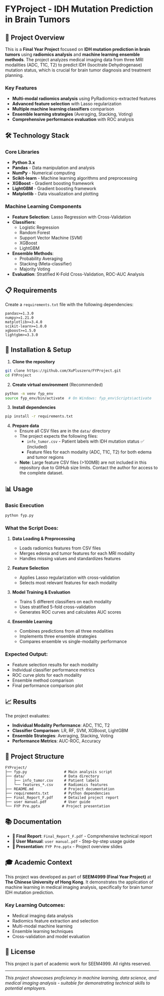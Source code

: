 # FYProject - IDH Mutation Prediction in Brain Tumors

## 🎯 Project Overview

This is a **Final Year Project** focused on **IDH mutation prediction in brain tumors** using **radiomics analysis** and **machine learning ensemble methods**. The project analyzes medical imaging data from three MRI modalities (ADC, T1C, T2) to predict IDH (Isocitrate Dehydrogenase) mutation status, which is crucial for brain tumor diagnosis and treatment planning.

### Key Features
- **Multi-modal radiomics analysis** using PyRadiomics-extracted features
- **Advanced feature selection** with Lasso regularization
- **Multiple machine learning classifiers** comparison
- **Ensemble learning strategies** (Averaging, Stacking, Voting)
- **Comprehensive performance evaluation** with ROC analysis

## 🛠️ Technology Stack

### Core Libraries
- **Python 3.x**
- **Pandas** - Data manipulation and analysis
- **NumPy** - Numerical computing
- **Scikit-learn** - Machine learning algorithms and preprocessing
- **XGBoost** - Gradient boosting framework
- **LightGBM** - Gradient boosting framework
- **Matplotlib** - Data visualization and plotting

### Machine Learning Components
- **Feature Selection**: Lasso Regression with Cross-Validation
- **Classifiers**: 
  - Logistic Regression
  - Random Forest
  - Support Vector Machine (SVM)
  - XGBoost
  - LightGBM
- **Ensemble Methods**:
  - Probability Averaging
  - Stacking (Meta-classifier)
  - Majority Voting
- **Evaluation**: Stratified K-Fold Cross-Validation, ROC-AUC Analysis

## 📋 Requirements

Create a `requirements.txt` file with the following dependencies:

```
pandas>=1.3.0
numpy>=1.21.0
matplotlib>=3.4.0
scikit-learn>=1.0.0
xgboost>=1.5.0
lightgbm>=3.3.0
```

## 🚀 Installation & Setup

1. **Clone the repository**
```bash
git clone https://github.com/XuPluszero/FYProject.git
cd FYProject
```

2. **Create virtual environment** (Recommended)
```bash
python -m venv fyp_env
source fyp_env/bin/activate  # On Windows: fyp_env\Scripts\activate
```

3. **Install dependencies**
```bash
pip install -r requirements.txt
```

4. **Prepare data**
   - Ensure all CSV files are in the `data/` directory
   - The project expects the following files:
     - `info_tumor.csv` - Patient labels with IDH mutation status ✅ (included)
     - Feature files for each modality (ADC, T1C, T2) for both edema and tumor regions
   - **Note**: Large feature CSV files (>100MB) are not included in this repository due to GitHub size limits. Contact the author for access to the complete dataset.

## 📊 Usage

### Basic Execution
```bash
python fyp.py
```

### What the Script Does:

1. **Data Loading & Preprocessing**
   - Loads radiomics features from CSV files
   - Merges edema and tumor features for each MRI modality
   - Handles missing values and standardizes features

2. **Feature Selection**
   - Applies Lasso regularization with cross-validation
   - Selects most relevant features for each modality

3. **Model Training & Evaluation**
   - Trains 5 different classifiers on each modality
   - Uses stratified 5-fold cross-validation
   - Generates ROC curves and calculates AUC scores

4. **Ensemble Learning**
   - Combines predictions from all three modalities
   - Implements three ensemble strategies
   - Compares ensemble vs single-modality performance

### Expected Output:
- Feature selection results for each modality
- Individual classifier performance metrics
- ROC curve plots for each modality
- Ensemble method comparison
- Final performance comparison plot

## 📈 Results

The project evaluates:
- **Individual Modality Performance**: ADC, T1C, T2
- **Classifier Comparison**: LR, RF, SVM, XGBoost, LightGBM
- **Ensemble Strategies**: Averaging, Stacking, Voting
- **Performance Metrics**: AUC-ROC, Accuracy

## 📁 Project Structure

```
FYProject/
├── fyp.py                 # Main analysis script
├── data/                  # Data directory
│   ├── info_tumor.csv     # Patient labels
│   └── features_*.csv     # Radiomics features
├── README.md              # Project documentation
├── requirements.txt       # Python dependencies
├── Final_Report_F.pdf     # Detailed project report
├── user manual.pdf        # User guide
└── FYP Pre.pptx          # Project presentation
```

## 📚 Documentation

- **📄 Final Report**: `Final_Report_F.pdf` - Comprehensive technical report
- **📖 User Manual**: `user manual.pdf` - Step-by-step usage guide
- **🎯 Presentation**: `FYP Pre.pptx` - Project overview slides

## 🎓 Academic Context

This project was developed as part of **SEEM4999 (Final Year Project)** at **The Chinese University of Hong Kong**. It demonstrates the application of machine learning in medical imaging analysis, specifically for brain tumor IDH mutation prediction.

### Key Learning Outcomes:
- Medical imaging data analysis
- Radiomics feature extraction and selection
- Multi-modal machine learning
- Ensemble learning techniques
- Cross-validation and model evaluation

## 📄 License

This project is part of academic work for SEEM4999. All rights reserved.

---

*This project showcases proficiency in machine learning, data science, and medical imaging analysis - suitable for demonstrating technical skills to potential employers.* 
